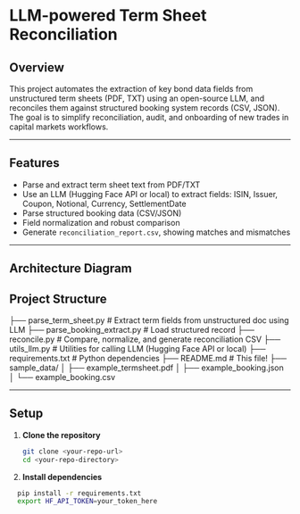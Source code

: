 # LLM-powered Term Sheet Reconciliation

## Overview

This project automates the extraction of key bond data fields from unstructured term sheets (PDF, TXT) using an open-source LLM, and reconciles them against structured booking system records (CSV, JSON). The goal is to simplify reconciliation, audit, and onboarding of new trades in capital markets workflows.

---

## Features

- Parse and extract term sheet text from PDF/TXT
- Use an LLM (Hugging Face API or local) to extract fields: ISIN, Issuer, Coupon, Notional, Currency, SettlementDate
- Parse structured booking data (CSV/JSON)
- Field normalization and robust comparison
- Generate `reconciliation_report.csv`, showing matches and mismatches

---

## Architecture Diagram

## Project Structure

├── parse_term_sheet.py # Extract term fields from unstructured doc using LLM
├── parse_booking_extract.py # Load structured record
├── reconcile.py # Compare, normalize, and generate reconciliation CSV
├── utils_llm.py # Utilities for calling LLM (Hugging Face API or local)
├── requirements.txt # Python dependencies
├── README.md # This file!
├── sample_data/
│ ├── example_termsheet.pdf
│ ├── example_booking.json
│ └── example_booking.csv

---

## Setup

1. **Clone the repository**
   ```sh
   git clone <your-repo-url>
   cd <your-repo-directory>

2. **Install dependencies**
```sh
  pip install -r requirements.txt
  export HF_API_TOKEN=your_token_here  



